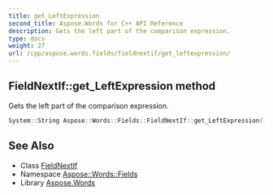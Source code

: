 ```yaml
---
title: get_LeftExpression
second_title: Aspose.Words for C++ API Reference
description: Gets the left part of the comparison expression.
type: docs
weight: 27
url: /cpp/aspose.words.fields/fieldnextif/get_leftexpression/
---
```

## FieldNextIf::get_LeftExpression method


Gets the left part of the comparison expression.

```cpp
System::String Aspose::Words::Fields::FieldNextIf::get_LeftExpression()
```

## See Also

* Class [FieldNextIf](../)
* Namespace [Aspose::Words::Fields](../../)
* Library [Aspose.Words](../../../)
